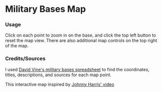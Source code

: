 # Military Bases Map

### Usage

Click on each point to zoom in on the base, and click the top left button to reset the map view. There are also additional map controls on the top right of the map.


### Credits/Sources

I used [David Vine's military bases spreadsheet](https://dra.american.edu/islandora/object/auislandora%3A70442) to find the coordinates, titles, descriptions, and sources for each map point.

This interactive map inspired by [Johnny Harris' video](https://www.youtube.com/watch?v=-YR2TxHkb4c)

